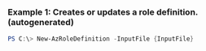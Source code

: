 ### Example 1: Creates or updates a role definition. (autogenerated)
```powershell
PS C:\> New-AzRoleDefinition -InputFile {InputFile}
```

